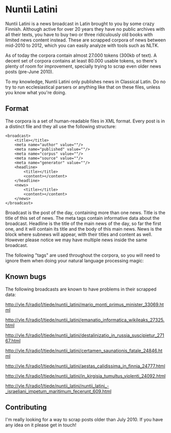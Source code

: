Nuntii Latini
=============

Nuntii Latini is a news broadcast in Latin brought to you by some crazy Finnish. Although active for over 20 years they have no public archives with all their texts, you have to buy two or three ridiculously old books with limited news content instead. These are scrapped corpora of news between mid-2010 to 2012, which you can easily analyze with tools such as NLTK.

As of today the corpora contain almost 27.000 tokens (300kb of text). A decent set of corpora contains at least 80.000 usable tokens, so there's plenty of room for improvement, specially trying to scrap even older news posts (pre-June 2010).

To my knowledge, Nuntii Latini only publishes news in Classical Latin. Do no try to run ecclesiastical parsers or anything like that on these files, unless you know what you're doing.

Format
------

The corpora is a set of human-readable files in XML format. Every post is in a distinct file and they all use the following structure:

```
<broadcast>
    <title></title>
    <meta name="author" value=""/>
    <meta name="published" value=""/>
    <meta name="corpus" value=""/>
    <meta name="source" value=""/>
    <meta name="generator" value=""/>
    <headline>
        <title></title>
        <content></content>
    </headline>
    <news>
        <title></title>
        <content></content>
    </news>
</broadcast>
```

Broadcast is the post of the day, containing more than one news. Title is the title of this set of news. The meta tags contain informative data about the broadcast. Headline is the title of the main news of the day, so far the first one, and it will contain its title and the body of this main news. News is the block where subnews will appear, with their titles and content as well. However please notice we may have multiple news inside the same broadcast.

The following "tags" are used throughout the corpora, so you will need to ignore them when doing your natural language processing magic:

Known bugs
----------

The following broadcasts are known to have problems in their scrapped data:

http://yle.fi/radio1/tiede/nuntii_latini/mario_monti_primus_minister_33069.html

http://yle.fi/radio1/tiede/nuntii_latini/emanatio_informatica_wikileaks_27325.html

http://yle.fi/radio1/tiede/nuntii_latini/destalinizatio_in_russia_suscipietur_27167.html

http://yle.fi/radio1/tiede/nuntii_latini/certamen_saunationis_fatale_24846.html

http://yle.fi/radio1/tiede/nuntii_latini/aestas_calidissima_in_finnia_24777.html

http://yle.fi/radio1/tiede/nuntii_latini/in_kirgisia_tumultus_violenti_24092.html

http://yle.fi/radio1/tiede/nuntii_latini/nuntii_latini_-_israeliani_impetum_maritimum_fecerunt_609.html

Contributing
------------

I'm really looking for a way to scrap posts older than July 2010. If you have any idea on it please get in touch!
